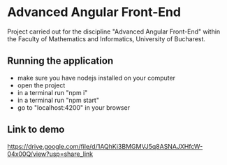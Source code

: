 # Advanced Angular Front-End 
Project carried out for the discipline "Advanced Angular Front-End" within the Faculty of Mathematics and Informatics, University of Bucharest.

## Running the application
- make sure you have nodejs installed on your computer
- open the project
- in a terminal run "npm i"
- in a terminal run "npm start"
- go to "localhost:4200" in your browser

## Link to demo
https://drive.google.com/file/d/1AQhKi3BMGMVJ5q8ASNAJXHfcW-04x00Q/view?usp=share_link
